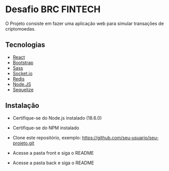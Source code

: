 # Desafio BRC FINTECH

O Projeto consiste em fazer uma aplicação web para simular transações de criptomoedas.

## Tecnologias

- [React](https://react.dev/)
- [Bootstrap](https://getbootstrap.com/)
- [Sass](https://sass-lang.com/)
- [Socket.io](https://socket.io/)
- [Redis](https://redis.io/)
- [Node.JS](https://nodejs.org/api/documentation.html)
- [Sequelize](https://sequelize.org/)

## Instalação

- Certifique-se do Node.js instalado (18.6.0)

- Certifique-se do NPM instalado

- Clone este repositório, exemplo: https://github.com/seu-usuario/seu-projeto.git

- Acesse a pasta front e siga o README

- Acesse a pasta back e siga o README
